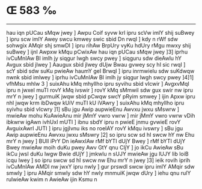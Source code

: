 # Œ 583 ‰
---
hau iqn pUCau sMqw jwey ] Awpu Coif syvw krI ipru scVw imlY shij suBwey
] ipru scw imlY Awey swcu kmwey swic sbid Dn rwqI ] kdy n rWf sdw
sohwgix AMqir shj smwDI ] ipru rihAw BrpUry vyKu hdUry rMgu mwxy shij
suBwey ] ijnI Awpxw kMqu pCwixAw hau iqn pUCau sMqw jwey ]3] iprhu
ivCuMnIAw BI imlh jy siqgur lwgh swcy pwey ] siqguru sdw dieAwlu hY
Avgux sbid jlwey ] Aaugux sbid jlwey dUjw Bwau gvwey scy hI sic
rwqI ] scY sbid sdw suKu pwieAw haumY geI BrwqI ] ipru inrmwielu sdw
suKdwqw nwnk sbid imlwey ] iprhu ivCuMnIAw BI imlh jy siqgur lwgh
swcy pwey ]4]1] vfhMsu mhlw 3 ] suixAhu kMq mhylIho ipru syvihu sbid
vIcwir ] AvgxvMqI ipru n jwxeI muTI rovY kMq ivswir ] rovY kMq sMmwil
sdw gux swir nw ipru mrY n jwey ] gurmuiK jwqw sbid pCwqw swcY pRyim
smwey ] ijin Apxw ipru nhI jwqw krm ibDwqw kUiV muTI kU iVAwry ]
suixAhu kMq mhylIho ipru syivhu sbid vIcwry ]1] sBu jgu Awip aupwieEnu
Awvxu jwxu sMswrw ] mwieAw mohu KuAwieAnu mir jMmY vwro vwrw ] mir jMmY
vwro vwrw vDih ibkwrw igAwn ivhUxI mUTI ] ibnu sbdY ipru n pwieE
jnmu gvwieE rovY AvguixAwrI JUTI ] ipru jgjIvnu iks no roeIAY rovY kMqu
ivswry ] sBu jgu Awip aupwieEnu Awvxu jwxu sMswry ]2] so ipru scw sd
hI swcw hY nw Ehu mrY n jwey ] BUlI iPrY Dn ieAwxIAw rMf bYTI dUjY Bwey
] rMf bYTI dUjY Bwey mwieAw moih duKu pwey Awv GtY qnu CIjY ] jo ikCu
AwieAw sBu ikCu jwsI duKu lwgw Bwie dUjY ] jmkwlu n sUJY mwieAw jgu
lUJY lib loiB icqu lwey ] so ipru swcw sd hI swcw nw Ehu mrY n jwey
]3] ieik rovih iprih ivCuMnIAw AMDI nw jwxY ipru nwly ] gur prswdI
swcw ipru imlY AMqir sdw smwly ] ipru AMqir smwly sdw hY nwly mnmuiK
jwqw dUry ] iehu qnu rulY rulwieAw kwim n AwieAw ijin Ksmu n
####
